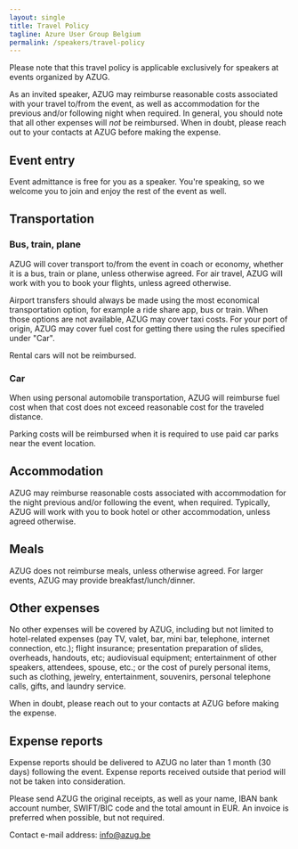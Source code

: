```yaml
---
layout: single
title: Travel Policy
tagline: Azure User Group Belgium
permalink: /speakers/travel-policy
---
```


Please note that this travel policy is applicable exclusively for speakers at events organized by AZUG.

As an invited speaker, AZUG may reimburse reasonable costs associated with your travel to/from the event, as well as accommodation for the previous and/or following night when required. In general, you should note that all other expenses will _not_ be reimbursed. When in doubt, please reach out to your contacts at AZUG before making the expense.

## Event entry

Event admittance is free for you as a speaker. You're speaking, so we welcome you to join and enjoy the rest of the event as well.

## Transportation

### Bus, train, plane

AZUG will cover transport to/from the event in coach or economy, whether it is a bus, train or plane, unless otherwise agreed. For air travel, AZUG will work with you to book your flights, unless agreed otherwise.

Airport transfers should always be made using the most economical transportation option, for example a ride share app, bus or train. When those options are not available, AZUG may cover taxi costs. For your port of origin, AZUG may cover fuel cost for getting there using the rules specified under "Car".

Rental cars will not be reimbursed.

### Car

When using personal automobile transportation, AZUG will reimburse fuel cost when that cost does not exceed reasonable cost for the traveled distance.

Parking costs will be reimbursed when it is required to use paid car parks near the event location.

## Accommodation

AZUG may reimburse reasonable costs associated with accommodation for the night previous and/or following the event, when required. Typically, AZUG will work with you to book hotel or other accommodation, unless agreed otherwise.

## Meals

AZUG does not reimburse meals, unless otherwise agreed. For larger events, AZUG may provide breakfast/lunch/dinner.

## Other expenses

No other expenses will be covered by AZUG, including but not limited to hotel-related expenses (pay TV, valet, bar, mini bar, telephone, internet connection, etc.); flight insurance; presentation preparation of slides, overheads, handouts, etc; audiovisual equipment; entertainment of other speakers, attendees, spouse, etc.; or the cost of purely personal items, such as clothing, jewelry, entertainment, souvenirs, personal telephone calls, gifts, and laundry service.

When in doubt, please reach out to your contacts at AZUG before making the expense.

## Expense reports

Expense reports should be delivered to AZUG no later than 1 month (30 days) following the event. Expense reports received outside that period will not be taken into consideration.

Please send AZUG the original receipts, as well as your name, IBAN bank account number, SWIFT/BIC code and the total amount in EUR.
An invoice is preferred when possible, but not required.

Contact e-mail address: [info@azug.be](mailto:info@azug.be?subject=Travel-Reimbursement)
